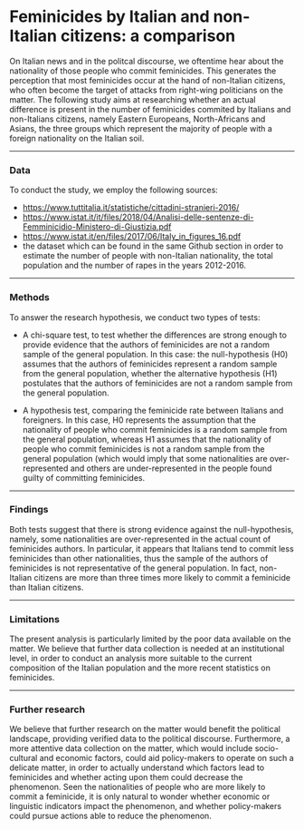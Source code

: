 # Feminicides by Italian and non-Italian citizens: a comparison #

On Italian news and in the politcal discourse, we oftentime hear about the nationality of those people who commit feminicides. This generates the perception that most feminicides occur at the hand of non-Italian citizens, who often become the target of attacks from right-wing politicians on the matter. The following study aims at researching whether an actual difference is present in the number of feminicides commited by Italians and non-Italians citizens, namely Eastern Europeans, North-Africans and Asians, the three groups which represent the majority of people with a foreign nationality on the Italian soil.

---
### Data ###
To conduct the study, we employ the following sources:
- https://www.tuttitalia.it/statistiche/cittadini-stranieri-2016/
- https://www.istat.it/it/files/2018/04/Analisi-delle-sentenze-di-Femminicidio-Ministero-di-Giustizia.pdf
- https://www.istat.it/en/files/2017/06/Italy_in_figures_16.pdf
- the dataset which can be found in the same Github section
in order to estimate the number of people with non-Italian nationality, the total population and the number of rapes in the years 2012-2016.

---
### Methods ###
To answer the research hypothesis, we conduct two types of tests:
- A chi-square test, to test whether the differences are strong enough to provide evidence that the authors of feminicides are not a random sample of the general population.
  In this case: the null-hypothesis (H0) assumes that the authors of feminicides represent a random sample from the general population, whether the alternative hypothesis (H1) postulates that the authors of feminicides are not a random sample from the general population.

- A hypothesis test, comparing the feminicide rate between Italians and foreigners. In this case, H0 represents the assumption that the nationality of people who commit feminicides is a random sample from the general population, whereas H1 assumes that the nationality of people who commit feminicides is not a random sample from the general population (which would imply that some nationalities are over-represented and others are under-represented in the people found guilty of committing feminicides.

---
### Findings ###
Both tests suggest that there is strong evidence against the null-hypothesis, namely, some nationalities are over-represented in the actual count of feminicides authors. In particular, it appears that Italians tend to commit less feminicides than other nationalities, thus the sample of the authors of feminicides is not representative of the general population. In fact, non-Italian citizens are more than three times more likely to commit a feminicide than Italian citizens.

---
### Limitations ###
The present analysis is particularly limited by the poor data available on the matter. We believe that further data collection is needed at an institutional level, in order to conduct an analysis more suitable to the current composition of the Italian population and the more recent statistics on feminicides.

---
### Further research ###
We believe that further research on the matter would benefit the political landscape, providing verified data to the political discourse. Furthermore, a more attentive data collection on the matter, which would include socio-cultural and economic factors, could aid policy-makers to operate on such a delicate matter, in order to actually understand which factors lead to feminicides and whether acting upon them could decrease the phenomenon. Seen the nationalities of people who are more likely to commit a feminicide, it is only natural to wonder whether economic or linguistic indicators impact the phenomenon, and whether policy-makers could pursue actions able to reduce the phenomenon.
